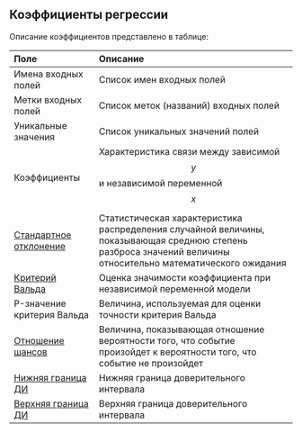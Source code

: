 ## Коэффициенты регрессии

Описание коэффициентов представлено в таблице:

| Поле | Описание |
|:--------------------|:----------|
| Имена входных полей | Список имен входных полей |
| Метки входных полей | Список меток (названий) входных полей |
| Уникальные значения | Список уникальных значений полей |
| Коэффициенты | Характеристика связи между зависимой $$y$$ и независимой переменной $$x$$ |
| [Стандартное отклонение](https://wiki.loginom.ru/articles/mean-square-deviation.html) | Статистическая характеристика распределения случайной величины, показывающая среднюю степень разброса значений величины относительно математического ожидания |
| [Критерий Вальда](https://wiki.loginom.ru/articles/wald-test.html) | Оценка значимости коэффициента при независимой переменной модели  |
| P-значение критерия Вальда | Величина, используемая для оценки точности критерия Вальда |
| [Отношение шансов](https://wiki.loginom.ru/articles/odds-ratio.html) | Величина, показывающая отношение вероятности того, что событие произойдет к вероятности того, что событие не произойдет |
| [Нижняя граница ДИ](https://wiki.loginom.ru/articles/confidence-interval.html) | Нижняя граница доверительного интервала |
| [Верхняя граница ДИ](https://wiki.loginom.ru/articles/confidence-interval.html) | Верхняя граница доверительного интервала |